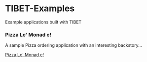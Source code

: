 # TIBET-Examples

Example applications built with TIBET

### Pizza Le' Monad e!

A sample Pizza ordering application with an interesting backstory...

[Pizza Le' Monad e!](https://github.com/TechnicalPursuit/TIBET-Examples/tree/master/pizza)

